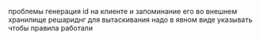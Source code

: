 проблемы
генерация id на клиенте и запоминание его во внешнем хранилище
решариднг
для вытаскивания надо в явном виде указывать чтобы правила работали